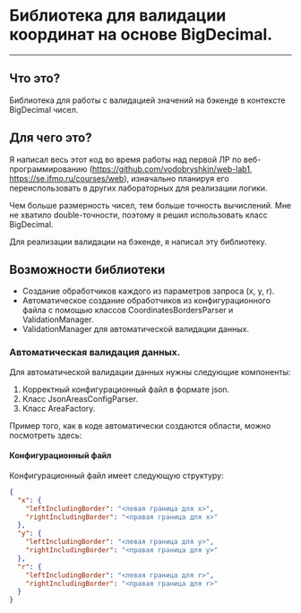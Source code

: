 # Библиотека для валидации координат на основе BigDecimal.

---
## Что это?
Библиотека для работы с валидацией значений на бэкенде в контексте BigDecimal чисел.

## Для чего это?
Я написал весь этот код во время работы над первой ЛР по веб-программированию (https://github.com/vodobryshkin/web-lab1,
https://se.ifmo.ru/courses/web), изначально планируя его переиспользовать в других лабораторных для реализации логики.

Чем больше размерность чисел, тем больше точность вычислений. Мне не хватило double-точности, поэтому я решил использовать
класс BigDecimal.

Для реализации валидации на бэкенде, я написал эту библиотеку.

## Возможности библиотеки
- Создание обработчиков каждого из параметров запроса (x, y, r).
- Автоматическое создание обработчиков из конфигурационного файла с помощью классов CoordinatesBordersParser 
и ValidationManager.
- ValidationManager для автоматической валидации данных.

### Автоматическая валидация данных.
Для автоматической валидации данных нужны следующие компоненты:
1. Корректный конфигурационный файл в формате json.
2. Класс JsonAreasConfigParser.
3. Класс AreaFactory.

Пример того, как в коде автоматически создаются области, можно посмотреть здесь:

#### Конфигурационный файл
Конфигурационный файл имеет следующую структуру:
```json
{
  "x": {
    "leftIncludingBorder": "<левая граница для x>",
    "rightIncludingBorder": "<правая граница для x>"
  },
  "y": {
    "leftIncludingBorder": "<левая граница для y>",
    "rightIncludingBorder": "<правая граница для y>"
  },
  "r": {
    "leftIncludingBorder": "<левая граница для r>",
    "rightIncludingBorder": "<правая граница для r>"
  }
}
```